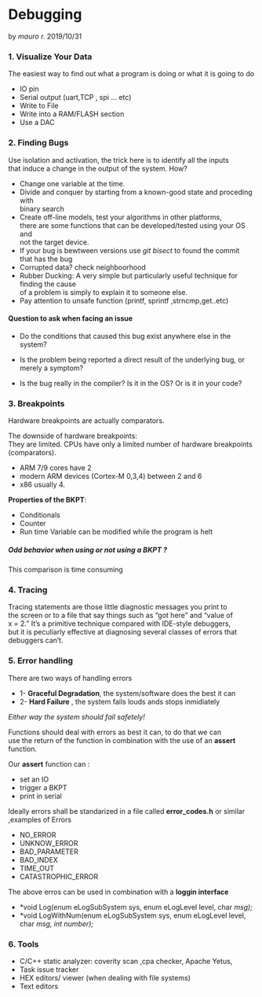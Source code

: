 # Debugging
by *mauro r.* 2019/10/31
### 1. Visualize Your Data
  The easiest way to find out what a program is doing
  or what it is going to do

- IO pin
- Serial output (uart,TCP , spi ... etc)
- Write to File
- Write into a RAM/FLASH section
- Use a DAC

### 2. Finding Bugs
Use isolation and activation,  the trick here is to identify all the inputs \
that induce a change  in the output of the system. How?

 - Change one variable at the time.
 - Divide and conquer by starting from a known-good state and proceding with \
 binary search
 - Create off-line models, test your algorithms in other platforms, \
  there are some functions that can be developed/tested using your OS and \
  not the target device.
 - If your bug is bewtween versions use *git bisect* to found the commit \
  that has the bug
 - Corrupted data? check neighboorhood
 - Rubber Ducking:
 A very simple but particularly useful technique for finding the cause\
 of a problem is simply to explain it to someone else.
 - Pay attention to unsafe function (printf, sprintf ,strncmp,get..etc)

#### Question to ask when facing an issue
 - Do the conditions that caused this bug exist anywhere else in the
 system?

 - Is the problem being reported a direct result of the underlying bug,
 or merely a symptom?

 - Is the bug really in the compiler? Is it in the OS? Or is it in your
 code?

### 3. Breakpoints

Hardware breakpoints are actually comparators.

 The downside of hardware breakpoints: \
 They are limited. CPUs have only a limited number of hardware breakpoints (comparators).
  - ARM 7/9 cores have 2
  - modern ARM devices (Cortex-M 0,3,4) between 2 and 6
  -  x86 usually 4.

**Properties of the BKPT**:
  - Conditionals
  - Counter
  - Run time Variable can be modified while the program is helt

#####  Odd behavior when using or not using a BKPT ?
  This comparison is time consuming


### 4. Tracing
Tracing statements are those little diagnostic messages you print to \
the screen or to a file that say things such as “got here” and “value of \
x = 2.”
It’s a primitive technique compared with IDE-style debuggers, \
but it is peculiarly effective at diagnosing several classes of errors that
debuggers can’t.

### 5. Error handling

There are two ways of handling errors
- 1- **Graceful Degradation**, the system/software does the best it can
- 2- **Hard Failure**       , the system fails louds ands stops inmidiately

*Either way the system should fail safetely!*

Functions should deal with errors as best it can, to do that we can \
 use the return of the function in combination with the use of an **assert** function.

Our **assert** function can :
- set an IO
- trigger a BKPT
- print in serial

Ideally errors shall be standarized in a file called **error_codes.h** or similar ,examples of Errors

- NO_ERROR
- UNKNOW_ERROR
- BAD_PARAMETER
- BAD_INDEX
- TIME_OUT
- CATASTROPHIC_ERROR

The above erros can  be used in combination with a **loggin interface**

- *void Log(enum eLogSubSystem sys, enum eLogLevel level, char *msg);*
- *void LogWithNum(enum eLogSubSystem sys, enum eLogLevel level, char *msg, int number);*


### 6. Tools

- C/C++ static analyzer: coverity scan ,cpa checker,  Apache Yetus,
- Task issue tracker
- HEX editors/ viewer (when dealing with file systems)
- Text editors

